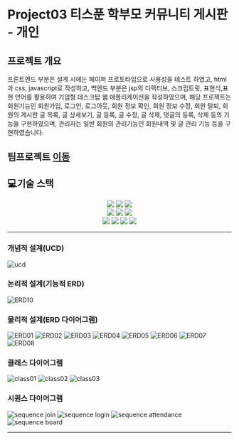 # Project03 티스푼 학부모 커뮤니티 게시판 - 개인

## 프로젝트 개요
프론트엔드 부분은 설계 시에는 페이퍼 프로토타입으로 사용성을 테스트 하였고, html과 css, javascript로 작성하고, 백엔드 부분은 jsp의 디렉티브, 스크립트릿, 표현식,표현 언어를 활용하여 기업형 데스크탑 웹 애플리케이션을 작성하였으며, 해당 프로젝트는 회원기능인 회원가입, 로그인, 로그아웃, 회원 정보 확인, 회원 정보 수정, 회원 탈퇴, 회원의 게시판 글 목록, 글 상세보기, 글 등록, 글 수정, 글 삭제, 댓글의 등록, 삭제 등의 기능을 구현하였으며, 관리자는 일반 회원의 관리기능인 회원내역 및 글 관리 기능 등을 구현하였습니다.

## 팀프로젝트 [이동](https://github.com/chunjae-luigi/project3)

## 💻기술 스택

<div style="text-align:center;"> 
  <img src="https://img.shields.io/badge/html5-E34F26?style=for-the-badge&logo=html5&logoColor=white">
  <img src="https://img.shields.io/badge/css-1572B6?style=for-the-badge&logo=css3&logoColor=white"> 
  <img src="https://img.shields.io/badge/javascript-F7DF1E?style=for-the-badge&logo=javascript&logoColor=black"> 
  <br>
  <img src="https://img.shields.io/badge/mariaDB-003545?style=for-the-badge&logo=mariaDB&logoColor=white"> 
  <img src="https://img.shields.io/badge/Java-ED8B00?style=for-the-badge&logo=openjdk&logoColor=white"> 
  <img src="https://img.shields.io/badge/apache tomcat-F8DC75?style=for-the-badge&logo=apachetomcat&logoColor=black"> 
  <br>
  <img src="https://img.shields.io/badge/git-F05032?style=for-the-badge&logo=git&logoColor=white"> 
  <img src="https://img.shields.io/badge/github-181717?style=for-the-badge&logo=github&logoColor=white"> 
  <img src="https://img.shields.io/badge/jquery-0769AD?style=for-the-badge&logo=jquery&logoColor=white">  
  <img src="https://img.shields.io/badge/Spring-6DB33F?style=for-the-badge&logo=spring&logoColor=white">
  <br>
</div>

---

### 개념적 설계(UCD)
![ucd](/readme/ucd.png)

### 논리적 설계(기능적 ERD)
![ERD10](/readme/project03_erd9.png)

### 물리적 설계(ERD 다이어그램)
![ERD01](/readme/project03_erd1.png)
![ERD02](/readme/project03_erd2.png)
![ERD03](/readme/project03_erd3.png)
![ERD04](/readme/project03_erd4.png)
![ERD05](/readme/project03_erd5.png)
![ERD06](/readme/project03_erd6.png)
![ERD07](/readme/project03_erd7.png)
![ERD08](/readme/project03_erd8.png)

### 클래스 다이어그램
![class01](/readme/class_member.png)
![class02](/readme/class_board.png)
![class03](/readme/class_vote.png)

### 시퀀스 다이어그램
![sequence join](/readme/sequence_join.png)
![sequence login](/readme/sequence_login.png)
![sequence attendance](/readme/sequence_attendance.png)
![sequence board](/readme/sequence_board.png)

---

[//]: # (## 🔧기능 구현)
